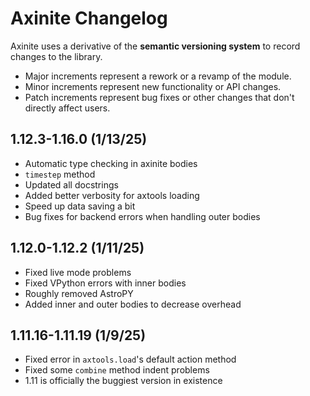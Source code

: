 # Axinite Changelog
Axinite uses a derivative of the **semantic versioning system** to record changes to the library. 
- Major increments represent a rework or a revamp of the module.
- Minor increments represent new functionality or API changes.
- Patch increments represent bug fixes or other changes that don't directly affect users.
## 1.12.3-1.16.0 (1/13/25)
- Automatic type checking in axinite bodies
- `timestep` method
- Updated all docstrings
- Added better verbosity for axtools loading
- Speed up data saving a bit
- Bug fixes for backend errors when handling outer bodies
## 1.12.0-1.12.2 (1/11/25)
- Fixed live mode problems
- Fixed VPython errors with inner bodies
- Roughly removed AstroPY
- Added inner and outer bodies to decrease overhead
## 1.11.16-1.11.19 (1/9/25)
- Fixed error in `axtools.load`'s default action method 
- Fixed some `combine` method indent problems
- 1.11 is officially the buggiest version in existence 
